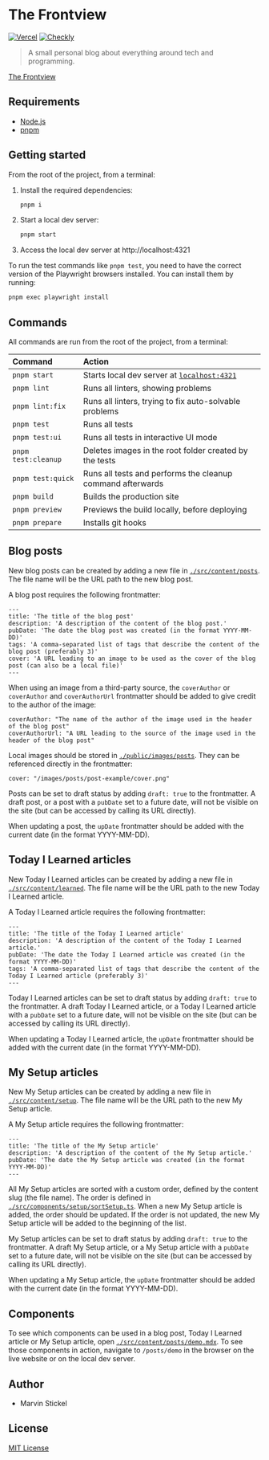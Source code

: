 # The Frontview

[![Vercel](https://vercelbadge.vercel.app/api/SenseiMarv/the-frontview?style=for-the-badge)](https://vercel.com/senseimarv/the-frontview) [![Checkly](https://api.checklyhq.com/v1/badges/checks/00dcc340-7a1f-4591-8b0f-a0887a26437a?style=for-the-badge&theme=default)](https://app.checklyhq.com/checks/00dcc340-7a1f-4591-8b0f-a0887a26437a/)

> A small personal blog about everything around tech and programming.

[The Frontview](https://the-frontview.dev)

## Requirements

- [Node.js](https://nodejs.org/)
- [pnpm](https://pnpm.io/)

## Getting started

From the root of the project, from a terminal:

1. Install the required dependencies:

   ```bash
   pnpm i
   ```

2. Start a local dev server:

   ```bash
   pnpm start
   ```

3. Access the local dev server at http://localhost:4321

To run the test commands like `pnpm test`, you need to have the correct version of the Playwright browsers installed. You can install them by running:

```bash
pnpm exec playwright install
```

## Commands

All commands are run from the root of the project, from a terminal:

| Command             | Action                                                               |
| :------------------ | :------------------------------------------------------------------- |
| `pnpm start`        | Starts local dev server at [`localhost:4321`](http://localhost:4321) |
| `pnpm lint`         | Runs all linters, showing problems                                   |
| `pnpm lint:fix`     | Runs all linters, trying to fix auto-solvable problems               |
| `pnpm test`         | Runs all tests                                                       |
| `pnpm test:ui`      | Runs all tests in interactive UI mode                                |
| `pnpm test:cleanup` | Deletes images in the root folder created by the tests               |
| `pnpm test:quick`   | Runs all tests and performs the cleanup command afterwards           |
| `pnpm build`        | Builds the production site                                           |
| `pnpm preview`      | Previews the build locally, before deploying                         |
| `pnpm prepare`      | Installs git hooks                                                   |

## Blog posts

New blog posts can be created by adding a new file in [`./src/content/posts`](./src/content/posts). The file name will be the URL path to the new blog post.

A blog post requires the following frontmatter:

```mdx
---
title: 'The title of the blog post'
description: 'A description of the content of the blog post.'
pubDate: 'The date the blog post was created (in the format YYYY-MM-DD)'
tags: 'A comma-separated list of tags that describe the content of the blog post (preferably 3)'
cover: 'A URL leading to an image to be used as the cover of the blog post (can also be a local file)'
---
```

When using an image from a third-party source, the `coverAuthor` or `coverAuthor` and `coverAuthorUrl` frontmatter should be added to give credit to the author of the image:

```mdx
coverAuthor: "The name of the author of the image used in the header of the blog post"
coverAuthorUrl: "A URL leading to the source of the image used in the header of the blog post"
```

Local images should be stored in [`./public/images/posts`](./public/images/posts). They can be referenced directly in the frontmatter:

```mdx
cover: "/images/posts/post-example/cover.png"
```

Posts can be set to draft status by adding `draft: true` to the frontmatter. A draft post, or a post with a `pubDate` set to a future date, will not be visible on the site (but can be accessed by calling its URL directly).

When updating a post, the `upDate` frontmatter should be added with the current date (in the format YYYY-MM-DD).

## Today I Learned articles

New Today I Learned articles can be created by adding a new file in [`./src/content/learned`](./src/content/learned). The file name will be the URL path to the new Today I Learned article.

A Today I Learned article requires the following frontmatter:

```mdx
---
title: 'The title of the Today I Learned article'
description: 'A description of the content of the Today I Learned article.'
pubDate: 'The date the Today I Learned article was created (in the format YYYY-MM-DD)'
tags: 'A comma-separated list of tags that describe the content of the Today I Learned article (preferably 3)'
---
```

Today I Learned articles can be set to draft status by adding `draft: true` to the frontmatter. A draft Today I Learned article, or a Today I Learned article with a `pubDate` set to a future date, will not be visible on the site (but can be accessed by calling its URL directly).

When updating a Today I Learned article, the `upDate` frontmatter should be added with the current date (in the format YYYY-MM-DD).

## My Setup articles

New My Setup articles can be created by adding a new file in [`./src/content/setup`](./src/content/setup). The file name will be the URL path to the new My Setup article.

A My Setup article requires the following frontmatter:

```mdx
---
title: 'The title of the My Setup article'
description: 'A description of the content of the My Setup article.'
pubDate: 'The date the My Setup article was created (in the format YYYY-MM-DD)'
---
```

All My Setup articles are sorted with a custom order, defined by the content slug (the file name). The order is defined in [`./src/components/setup/sortSetup.ts`](./src/components/setup/sortSetup.ts). When a new My Setup article is added, the order should be updated. If the order is not updated, the new My Setup article will be added to the beginning of the list.

My Setup articles can be set to draft status by adding `draft: true` to the frontmatter. A draft My Setup article, or a My Setup article with a `pubDate` set to a future date, will not be visible on the site (but can be accessed by calling its URL directly).

When updating a My Setup article, the `upDate` frontmatter should be added with the current date (in the format YYYY-MM-DD).

## Components

To see which components can be used in a blog post, Today I Learned article or My Setup article, open [`./src/content/posts/demo.mdx`](./src/content/posts/demo.mdx). To see those components in action, navigate to `/posts/demo` in the browser on the live website or on the local dev server.

## Author

- Marvin Stickel

## License

[MIT License](/LICENSE)
